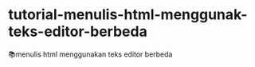 # tutorial-menulis-html-menggunak-teks-editor-berbeda
📚menulis html menggunakan teks editor berbeda
